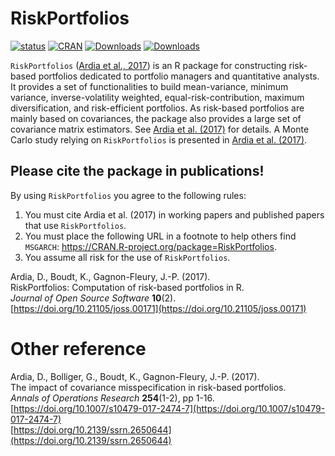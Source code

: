 # RiskPortfolios
[![status](http://joss.theoj.org/papers/b52ded01411ff8f9f007b84a27e4d6d9/status.svg)](http://joss.theoj.org/papers/b52ded01411ff8f9f007b84a27e4d6d9)
[![CRAN](http://www.r-pkg.org/badges/version/RiskPortfolios)](https://cran.r-project.org/package=RiskPortfolios) 
[![Downloads](http://cranlogs.r-pkg.org/badges/RiskPortfolios?color=brightgreen)](http://www.r-pkg.org/pkg/RiskPortfolios)
[![Downloads](http://cranlogs.r-pkg.org/badges/grand-total/RiskPortfolios?color=brightgreen)](http://www.r-pkg.org/pkg/RiskPortfolios)

`RiskPortfolios` ([Ardia et al., 2017](http://dx.doi.org/10.21105/joss.00171)) is an R package for constructing risk-based portfolios dedicated to portfolio managers 
and quantitative analysts. It provides a set of functionalities to build mean-variance, minimum variance, inverse-volatility weighted, 
equal-risk-contribution, maximum diversification, and risk-efficient portfolios. As risk-based portfolios are
mainly based on covariances, the package also provides a large set of covariance matrix estimators. See [Ardia et al. (2017)](http://dx.doi.org/10.1007/s10479-017-2474-7) for details. A Monte Carlo study relying on `RiskPortfolios` is presented in [Ardia et al. (2017)](http://dx.doi.org/10.1007/s10479-017-2474-7).

## Please cite the package in publications!

By using `RiskPortfolios` you agree to the following rules: 

1) You must cite Ardia et al. (2017) in working papers and published papers that use `RiskPortfolios`.
2) You must place the following URL in a footnote to help others find `MSGARCH`: https://CRAN.R-project.org/package=RiskPortfolios. 
3) You assume all risk for the use of `RiskPortfolios`.

Ardia, D., Boudt, K., Gagnon-Fleury, J.-P. (2017).      
RiskPortfolios: Computation of risk-based portfolios in R.        
_Journal of Open Source Software_ **10**(2).    
[https://doi.org/10.21105/joss.00171](https://doi.org/10.21105/joss.00171)  
    
# Other reference
Ardia, D., Bolliger, G., Boudt, K., Gagnon-Fleury, J.-P. (2017).      
The impact of covariance misspecification in risk-based portfolios.  
_Annals of Operations Research_ **254**(1-2), pp 1-16.      
[https://doi.org/10.1007/s10479-017-2474-7](https://doi.org/10.1007/s10479-017-2474-7)       
[https://doi.org/10.2139/ssrn.2650644](https://doi.org/10.2139/ssrn.2650644)

    
